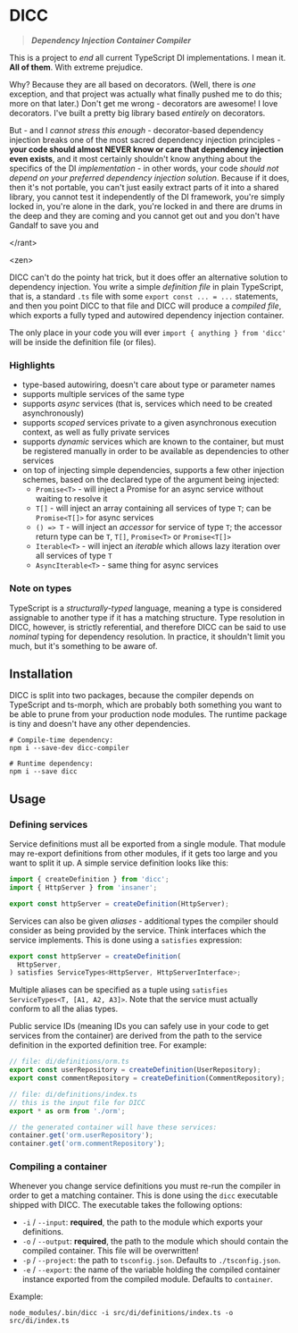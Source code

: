 # DICC

> **_Dependency Injection Container Compiler_**

This is a project to _end_ all current TypeScript DI implementations.
I mean it. **All of them**. With extreme prejudice.

Why? Because they are all based on decorators. (Well, there is _one_ exception,
and that project was actually what finally pushed me to do this; more on that
later.) Don't get me wrong - decorators are awesome! I love decorators. I've
built a pretty big library based _entirely_ on decorators.

But - and I _cannot stress this enough_ - decorator-based dependency injection
breaks one of the most sacred dependency injection principles - **your code
should almost NEVER know or care that dependency injection even exists**, and it
most certainly shouldn't know anything about the specifics of the DI
_implementation_ - in other words, your code _should not depend on your
preferred dependency injection solution_. Because if it does, then it's not
portable, you can't just easily extract parts of it into a shared library,
you cannot test it independently of the DI framework, you're simply locked in,
you're alone in the dark, you're locked in and there are drums in the deep and
they are coming and you cannot get out and you don't have Gandalf to save you
and

&lt;/rant&gt;

&lt;zen&gt;

DICC can't do the pointy hat trick, but it does offer an alternative solution
to dependency injection. You write a simple _definition file_ in plain
TypeScript, that is, a standard `.ts` file with some `export const ... = ...`
statements, and then you point DICC to that file and DICC will produce a
_compiled file_, which exports a fully typed and autowired dependency injection
container.

The only place in your code you will ever `import { anything } from 'dicc'`
will be inside the definition file (or files).

### Highlights
 - type-based autowiring, doesn't care about type or parameter names
 - supports multiple services of the same type
 - supports _async_ services (that is, services which need to be created
   asynchronously)
 - supports _scoped_ services private to a given asynchronous execution
   context, as well as fully private services
 - supports _dynamic_ services which are known to the container, but must be
   registered manually in order to be available as dependencies to other
   services
 - on top of injecting simple dependencies, supports a few other injection
   schemes, based on the declared type of the argument being injected:
   - `Promise<T>` - will inject a Promise for an async service without waiting
     to resolve it
   - `T[]` - will inject an array containing all services of type `T`; can
     be `Promise<T[]>` for async services
   - `() => T` - will inject an _accessor_ for service of type `T`; the accessor
     return type can be `T`, `T[]`, `Promise<T>` or `Promise<T[]>`
   - `Iterable<T>` - will inject an _iterable_ which allows lazy iteration over
     all services of type `T`
   - `AsyncIterable<T>` - same thing for async services

### Note on types

TypeScript is a _structurally-typed_ language, meaning a type is considered
assignable to another type if it has a matching structure. Type resolution in
DICC, however, is strictly referential, and therefore DICC can be said to use
_nominal_ typing for dependency resolution. In practice, it shouldn't limit you
much, but it's something to be aware of.


## Installation

DICC is split into two packages, because the compiler depends on TypeScript
and ts-morph, which are probably both something you want to be able to prune
from your production node modules. The runtime package is tiny and doesn't have
any other dependencies.

```shell
# Compile-time dependency:
npm i --save-dev dicc-compiler

# Runtime dependency:
npm i --save dicc
```

## Usage

### Defining services

Service definitions must all be exported from a single module. That module may
re-export definitions from other modules, if it gets too large and you want to
split it up. A simple service definition looks like this:

```typescript
import { createDefinition } from 'dicc';
import { HttpServer } from 'insaner';

export const httpServer = createDefinition(HttpServer);
```

Services can also be given _aliases_ - additional types the compiler should
consider as being provided by the service. Think interfaces which the service
implements. This is done using a `satisfies` expression:

```typescript
export const httpServer = createDefinition(
  HttpServer,
) satisfies ServiceTypes<HttpServer, HttpServerInterface>;
```

Multiple aliases can be specified as a tuple using
`satisfies ServiceTypes<T, [A1, A2, A3]>`. Note that the service must actually
conform to all the alias types.

Public service IDs (meaning IDs you can safely use in your code to get services
from the container) are derived from the path to the service definition in the
exported definition tree. For example:

```typescript
// file: di/definitions/orm.ts
export const userRepository = createDefinition(UserRepository);
export const commentRepository = createDefinition(CommentRepository);

// file: di/definitions/index.ts
// this is the input file for DICC
export * as orm from './orm';

// the generated container will have these services:
container.get('orm.userRepository');
container.get('orm.commentRepository');
```


### Compiling a container

Whenever you change service definitions you must re-run the compiler in order
to get a matching container. This is done using the `dicc` executable shipped
with DICC. The executable takes the following options:

 - `-i` / `--input`: **required**, the path to the module which exports your
   definitions.
 - `-o` / `--output`: **required**, the path to the module which should contain
   the compiled container. This file will be overwritten!
 - `-p` / `--project`: the path to `tsconfig.json`. Defaults to
   `./tsconfig.json`.
 - `-e` / `--export`: the name of the variable holding the compiled container
   instance exported from the compiled module. Defaults to `container`.

Example:

```shell
node_modules/.bin/dicc -i src/di/definitions/index.ts -o src/di/index.ts
```
